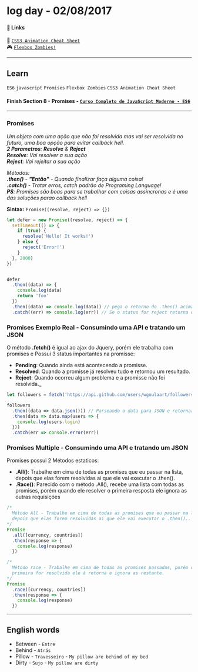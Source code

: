 # log day - 02/08/2017

#### 🔗 Links

:green_book: [`CSS3 Animation Cheat Sheet`](http://www.justinaguilar.com/animations/index.html)  
:video_game: [`Flexbox Zombies!`](http://geddski.teachable.com/p/flexbox-zombies)  
___

## Learn
`ES6` `javascript` `Promises` `Flexbox Zombies` `CSS3 Animation Cheat Sheet`
#### Finish Section 8 - Promises - [`Curso Completo de JavaScript Moderno - ES6`](https://www.udemy.com/curso-completo-de-javascript-moderno-es6/)
___

### Promises
_Um objeto com uma ação que não foi resolvida mas vai ser resolvida no futuro,
uma boa opção para evitar callback hell.  
**2 Parametros**:  **Resolve** & **Reject**  
**Resolve**: Vai resolver a sua ação  
**Reject**: Vai rejeitar a sua ação_   

_Métodos:  
**.then()** - **"Então"** - Quando finalizar faça alguma coisa!  
**.catch()** - Tratar erros, catch padrão de Programing Language!   
**PS**: Promises são boas para se trabalhar com coisas assincronas e é uma das
soluções parao callback hell_

**Sintax:** `Promise((resolve, reject) => {})`  

```javascript
let defer = new Promise((resolve, reject) => {
  setTimeout(() => {
    if (true) {
      resolve('Hello! It works!')
    } else {
      reject('Error!')
    }
  }, 2000)
})


defer
  .then((data) => {
    console.log(data)
    return 'foo'
  })
  .then((data) => console.log(data)) // pega o retorno do .then() acima e passa como o parametro 'data'
  .catch((err) => console.log(err)) // Se o status for reject retorna o erro.
```

### Promises Exemplo Real - Consumindo uma API e tratando um JSON
O método **.fetch()** é igual ao ajax do Jquery, porém ele trabalha com promises
e Possui 3 status importantes na promisse:  
- **Pending**: Quando ainda está acontecendo a promisse.  
- **Resolved**: Quando a promisse já resolveu tudo e retornou um resultado.  
- **Reject**: Quando ocorreu algum problema e a promisse não foi resolvida._


```javascript
let followers = fetch('https://api.github.com/users/wgoulaart/followers')

followers
  .then((data => data.json())) // Parseando o data para JSON e retornar o mesmo
  .then(data => data.map(users => {
    console.log(users.login)
  }))
  .catch(err => console.error(err))
```

### Promises Multiple - Consumindo uma API e tratando um JSON
Promises possui 2 Métodos estaticos:  
  - **.All()**: Trabalhe em cima de todas as promises que eu passar na lista,
  depois que elas forem resolvidas ai que ele vai executar o .then().
  - **.Race()**: Parecido com o método .All(), recebe uma lista com todas as promises,
  porém quando ele resolver o primeira resposta ele ignora as outras requisiçóes

```javascript
/*
  Método All - Trabalhe em cima de todas as promises que eu passar na lista,
  depois que elas forem resolvidas ai que ele vai executar o .then()..
*/
Promise
  .all([currency, countries])
  .then(response => {
    console.log(response)
  })

/*
  Método race - Trabalhe em cima de todas as promises passadas, porém quando a
  primeira for resolvida ele à retorna e ignora as restante.
*/
Promise
  .race([currency, countries])
  .then(response => {
    console.log(response)
  })
```
___

## English words
- Between - `Entre`
- Behind - `Atrás`
- Pillow - `Travesseiro` - `My pillow are behind of my bed`
- Dirty - `Sujo` - `My pillow are dirty`
